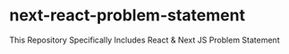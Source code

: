 # next-react-problem-statement
This Repository Specifically Includes React &amp; Next JS Problem Statement
